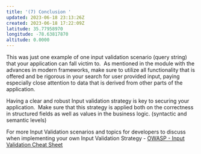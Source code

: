 ```yaml
---
title: '(7) Conclusion '
updated: 2023-06-18 23:13:26Z
created: 2023-06-18 17:22:09Z
latitude: 35.77958970
longitude: -78.63817870
altitude: 0.0000
---
```


This was just one example of one input validation scenario (query string) that your application can fall victim to.  As mentioned in the module with the advances in modern frameworks, make sure to utilize all functionality that is offered and be rigorous in your search for user provided input, paying especially close attention to data that is derived from other parts of the application.

Having a clear and robust Input validation strategy is key to securing your application.  Make sure that this strategy is applied both on the correctness in structured fields as well as values in the business logic. (syntactic and semantic levels)

For more Input Validation scenarios and topics for developers to discuss when implementing your own Input Validation Strategy - [OWASP - Input Validation Cheat Sheet](https://cheatsheetseries.owasp.org/cheatsheets/Input_Validation_Cheat_Sheet.html)